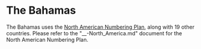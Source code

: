 # The Bahamas

The Bahamas uses the [North American Numbering Plan](https://en.wikipedia.org/wiki/North_American_Numbering_Plan),
along with 19 other countries. Please refer to the "__-North_America.md"
document for the North American Numbering Plan.


